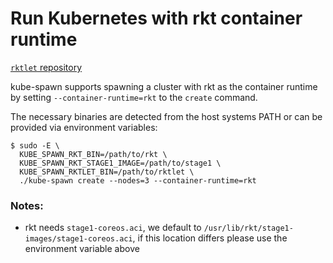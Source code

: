 # Run Kubernetes with rkt container runtime

[`rktlet` repository](https://github.com/kubernetes-incubator/rktlet)

kube-spawn supports spawning a cluster with rkt as the container runtime by
setting `--container-runtime=rkt` to the `create` command.

The necessary binaries are detected from the host systems PATH or can be provided via environment variables:

```
$ sudo -E \
  KUBE_SPAWN_RKT_BIN=/path/to/rkt \
  KUBE_SPAWN_RKT_STAGE1_IMAGE=/path/to/stage1 \
  KUBE_SPAWN_RKTLET_BIN=/path/to/rktlet \
  ./kube-spawn create --nodes=3 --container-runtime=rkt
```

### Notes:

* rkt needs `stage1-coreos.aci`, we default to `/usr/lib/rkt/stage1-images/stage1-coreos.aci`, if this location differs
  please use the environment variable above
